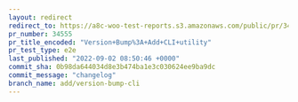 ```yaml
---
layout: redirect
redirect_to: https://a8c-woo-test-reports.s3.amazonaws.com/public/pr/34555/e2e/index.html
pr_number: 34555
pr_title_encoded: "Version+Bump%3A+Add+CLI+utility"
pr_test_type: e2e
last_published: "2022-09-02 08:50:46 +0000"
commit_sha: 0b98da644034d8e3b474ba1e3c030624ee9ba9dc
commit_message: "changelog"
branch_name: add/version-bump-cli
---
```

